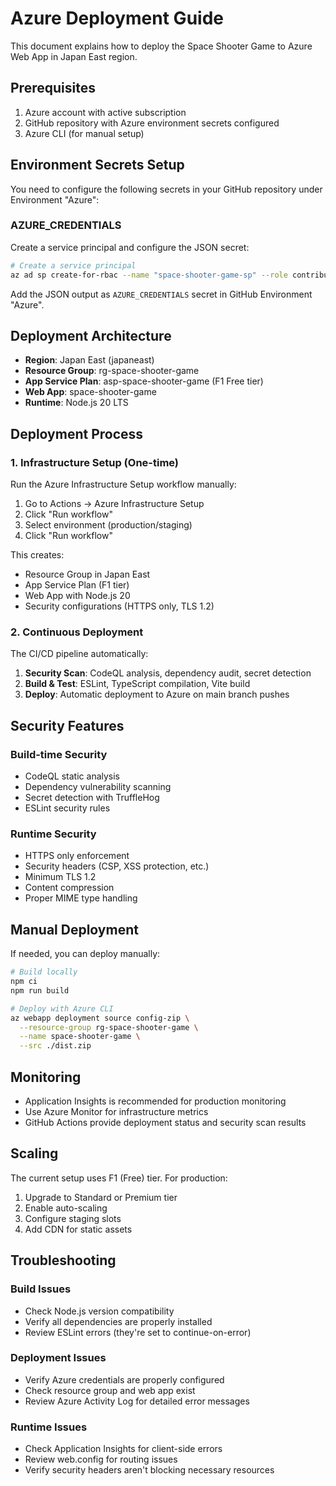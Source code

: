 # Azure Deployment Guide

This document explains how to deploy the Space Shooter Game to Azure Web App in Japan East region.

## Prerequisites

1. Azure account with active subscription
2. GitHub repository with Azure environment secrets configured
3. Azure CLI (for manual setup)

## Environment Secrets Setup

You need to configure the following secrets in your GitHub repository under Environment "Azure":

### AZURE_CREDENTIALS

Create a service principal and configure the JSON secret:

```bash
# Create a service principal
az ad sp create-for-rbac --name "space-shooter-game-sp" --role contributor --scopes /subscriptions/{subscription-id} --sdk-auth
```

Add the JSON output as `AZURE_CREDENTIALS` secret in GitHub Environment "Azure".

## Deployment Architecture

- **Region**: Japan East (japaneast)
- **Resource Group**: rg-space-shooter-game
- **App Service Plan**: asp-space-shooter-game (F1 Free tier)
- **Web App**: space-shooter-game
- **Runtime**: Node.js 20 LTS

## Deployment Process

### 1. Infrastructure Setup (One-time)

Run the Azure Infrastructure Setup workflow manually:

1. Go to Actions → Azure Infrastructure Setup
2. Click "Run workflow"
3. Select environment (production/staging)
4. Click "Run workflow"

This creates:
- Resource Group in Japan East
- App Service Plan (F1 tier)
- Web App with Node.js 20
- Security configurations (HTTPS only, TLS 1.2)

### 2. Continuous Deployment

The CI/CD pipeline automatically:

1. **Security Scan**: CodeQL analysis, dependency audit, secret detection
2. **Build & Test**: ESLint, TypeScript compilation, Vite build
3. **Deploy**: Automatic deployment to Azure on main branch pushes

## Security Features

### Build-time Security
- CodeQL static analysis
- Dependency vulnerability scanning
- Secret detection with TruffleHog
- ESLint security rules

### Runtime Security
- HTTPS only enforcement
- Security headers (CSP, XSS protection, etc.)
- Minimum TLS 1.2
- Content compression
- Proper MIME type handling

## Manual Deployment

If needed, you can deploy manually:

```bash
# Build locally
npm ci
npm run build

# Deploy with Azure CLI
az webapp deployment source config-zip \
  --resource-group rg-space-shooter-game \
  --name space-shooter-game \
  --src ./dist.zip
```

## Monitoring

- Application Insights is recommended for production monitoring
- Use Azure Monitor for infrastructure metrics
- GitHub Actions provide deployment status and security scan results

## Scaling

The current setup uses F1 (Free) tier. For production:

1. Upgrade to Standard or Premium tier
2. Enable auto-scaling
3. Configure staging slots
4. Add CDN for static assets

## Troubleshooting

### Build Issues
- Check Node.js version compatibility
- Verify all dependencies are properly installed
- Review ESLint errors (they're set to continue-on-error)

### Deployment Issues
- Verify Azure credentials are properly configured
- Check resource group and web app exist
- Review Azure Activity Log for detailed error messages

### Runtime Issues
- Check Application Insights for client-side errors
- Review web.config for routing issues
- Verify security headers aren't blocking necessary resources